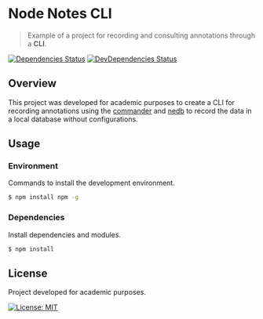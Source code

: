 # Node Notes CLI
> Example of a project for recording and consulting annotations through a **CLI**.

[![Dependencies Status][david-dm-image]][david-dm-url] [![DevDependencies Status][david-dm-dev-image]][david-dm-dev-url] 

[david-dm-image]: https://david-dm.org/guiigos/node-notes-cli/status.svg?style=flat-square
[david-dm-url]: https://david-dm.org/guiigos/node-notes-cli
[david-dm-dev-image]: https://david-dm.org/guiigos/node-notes-cli/dev-status.svg?style=flat-square
[david-dm-dev-url]: https://david-dm.org/guiigos/node-notes-cli?type=dev


## Overview
This project was developed for academic purposes to create a CLI for recording annotations using the [commander](https://github.com/tj/commander.js) and [nedb](https://github.com/louischatriot/nedb) to record the data in a local database without configurations.

## Usage
### Environment
Commands to install the development environment.

```bash
$ npm install npm -g
```

### Dependencies
Install dependencies and modules.

```bash
$ npm install
```

## License
Project developed for academic purposes.

[![License: MIT](https://img.shields.io/badge/License-MIT-blue.svg)](./LICENSE)
